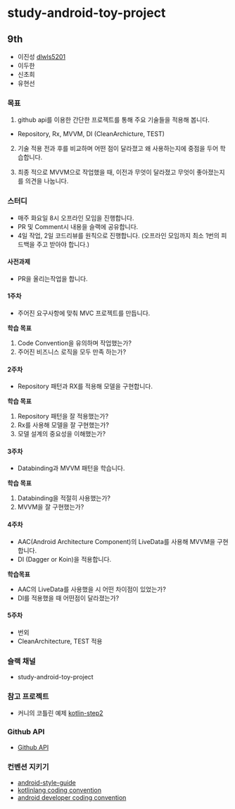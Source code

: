 # study-android-toy-project

## 9th

- 이진성 [dlwls5201](https://github.com/dlwls5201)
- 이두한
- 신초희
- 유현선

### 목표

1. github api를 이용한 간단한 프로젝트를 통해 주요 기술들을 적용해 봅니다.
- Repository, Rx, MVVM, DI (CleanArchicture, TEST)

2. 기술 적용 전과 후를 비교하며 어떤 점이 달라졌고 왜 사용하는지에 중점을 두어 학습합니다.

3. 최종 적으로 MVVM으로 작업했을 때, 이전과 무엇이 달라졌고 무엇이 좋아졌는지를 의견을 나눕니다.

### 스터디

- 매주 화요일 8시 오프라인 모임을 진행합니다.
- PR 및 Comment시 내용을 슬랙에 공유합니다.
- 4일 작업, 2일 코드리뷰를 원칙으로 진행합니다.
(오프라인 모임까지 최소 1번의 피드백을 주고 받아야 합니다.)

#### 사전과제
- PR을 올리는작업을 합니다.

#### 1주차
- 주어진 요구사항에 맞춰 MVC 프로젝트를 만듭니다.

**학습 목표**
1. Code Convention을 유의하며 작업했는가?
2. 주어진 비즈니스 로직을 모두 만족 하는가?

#### 2주차
- Repository 패턴과 RX를 적용해 모델을 구현합니다.

**학습 목표**
1. Repository 패턴을 잘 적용했는가?
2. Rx를 사용해 모델을 잘 구현했는가?
3. 모델 설계의 중요성을 이해했는가?

#### 3주차
- Databinding과 MVVM 패턴을 학습니다.

**학습 목표**
1. Databinding을 적절히 사용했는가?
2. MVVM을 잘 구현했는가?

#### 4주차
- AAC(Android Architecture Component)의 LiveData를 사용해 MVVM을 구현합니다.
- DI (Dagger or Koin)을 적용합니다.

**학습목표**
- AAC의 LiveData를 사용했을 시 어떤 차이점이 있었는가?
- DI를 적용했을 때 어떤점이 달라졌는가?

#### 5주차
- 번외
- CleanArchitecture, TEST 적용


### 슬랙 채널
- study-android-toy-project

### 참고 프로젝트
- 커니의 코틀린 예제 [kotlin-step2](https://github.com/kunny/kunny-kotlin-book/tree/kotlin-step-2)

### Github API
- [Github API](https://developer.github.com/v3/)

### 컨벤션 지키기
- [android-style-guide](https://github.com/dlwls5201/android-style-guide/blob/master/README.md)
- [kotlinlang coding convention](https://kotlinlang.org/docs/reference/coding-conventions.html)
- [android developer coding convention](https://developer.android.com/kotlin/style-guide)
